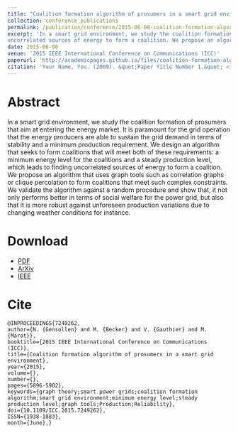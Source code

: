 ```yaml
---
title: "Coalition formation algorithm of prosumers in a smart grid environment"
collection: conference_publications
permalink: /publication/conference/2015-06-08-coalition-formation-algorithm-of-prosumer-in-a-smart-grid-environment
excerpt: 'In a smart grid environment, we study the coalition formation of prosumers that aim at entering the energy market. It is paramount for the grid operation that the energy producers are able to sustain the grid demand in terms of stability and a minimum production requirement. We design an algorithm that seeks to form coalitions that will meet both of these requirements: a minimum energy level for the coalitions and a steady production level, which leads to finding
uncorrelated sources of energy to form a coalition. We propose an algorithm that uses graph tools such as correlation graphs or clique percolation to form coalitions that meet such complex constraints. We validate the algorithm against a random procedure and show that, it not only performs better in terms of social welfare for the power grid, but also that it is more robust against unforeseen production variations due to changing weather conditions for instance.'
date: 2015-06-08
venue: '2015 IEEE International Conference on Communications (ICC)'
paperurl: 'http://academicpages.github.io/files/coalition-formation-algorithm-of-prosumers-in-a-smart-grid-environment.pdf'
citation: 'Your Name, You. (2009). &quot;Paper Title Number 1.&quot; <i>Journal 1</i>. 1(1).'
---
```



Abstract
======

In a smart grid environment, we study the coalition formation of prosumers that aim at entering the energy market. It is paramount for the grid operation that the energy producers are able to sustain the grid demand in terms of stability and a minimum production requirement. We design an algorithm that seeks to form coalitions that will meet both of these requirements: a minimum energy level for the coalitions and a steady production level, which leads to finding uncorrelated sources of
energy to form a coalition. We propose an algorithm that uses graph tools such as correlation graphs or clique percolation to form coalitions that meet such complex constraints. We validate the algorithm against a random procedure and show that, it not only performs better in terms of social welfare for the power grid, but also that it is more robust against unforeseen production variations due to changing weather conditions for instance.


Download
======

- [PDF](http://nicolasgensollen.github.io/files/coalition-formation-algorithm-of-prosumers-in-a-smart-grid-environment.pdf)
- [ArXiv](https://arxiv.org/abs/1410.8776)
- [IEEE](https://ieeexplore.ieee.org/document/7249262)


Cite
======

```
@INPROCEEDINGS{7249262, 
author={N. {Gensollen} and M. {Becker} and V. {Gauthier} and M. {Marot}}, 
booktitle={2015 IEEE International Conference on Communications (ICC)}, 
title={Coalition formation algorithm of prosumers in a smart grid environment}, 
year={2015}, 
volume={}, 
number={}, 
pages={5896-5902}, 
keywords={graph theory;smart power grids;coalition formation algorithm;smart grid environment;minimum energy level;steady production level;graph tools;Production;Reliability}, 
doi={10.1109/ICC.2015.7249262}, 
ISSN={1938-1883}, 
month={June},}
```

